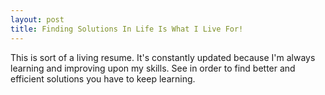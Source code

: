 ```yaml
---
layout: post
title: Finding Solutions In Life Is What I Live For!
---
```


This is sort of a living resume. It's constantly updated because I'm always learning and improving upon my skills.
See in order to find better and efficient solutions you have to keep learning.

